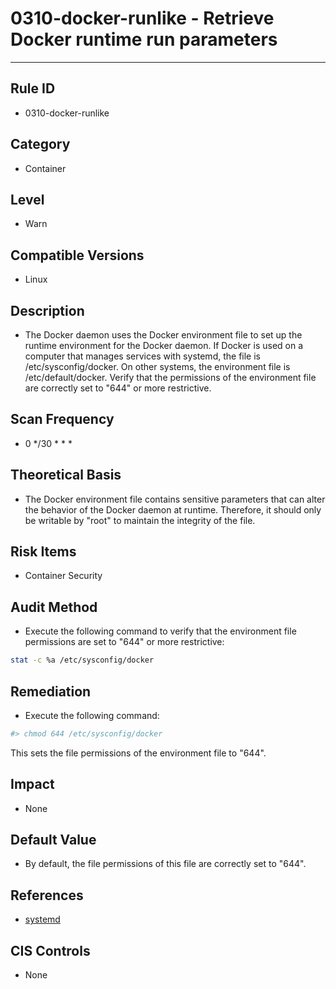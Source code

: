 # 0310-docker-runlike - Retrieve Docker runtime run parameters
---

## Rule ID

- 0310-docker-runlike


## Category

- Container


## Level

- Warn


## Compatible Versions


- Linux




## Description


- The Docker daemon uses the Docker environment file to set up the runtime environment for the Docker daemon. If Docker is used on a computer that manages services with systemd, the file is /etc/sysconfig/docker. On other systems, the environment file is /etc/default/docker. Verify that the permissions of the environment file are correctly set to "644" or more restrictive.



## Scan Frequency
- 0 */30 * * *

## Theoretical Basis


- The Docker environment file contains sensitive parameters that can alter the behavior of the Docker daemon at runtime. Therefore, it should only be writable by "root" to maintain the integrity of the file.



## Risk Items


- Container Security



## Audit Method
- Execute the following command to verify that the environment file permissions are set to "644" or more restrictive:

```bash
stat -c %a /etc/sysconfig/docker
```



## Remediation
- Execute the following command:
```bash
#> chmod 644 /etc/sysconfig/docker
```
This sets the file permissions of the environment file to "644".



## Impact


- None




## Default Value


- By default, the file permissions of this file are correctly set to "644".



## References


- [systemd](https://docs.docker.com/articles/systemd/)



## CIS Controls


- None